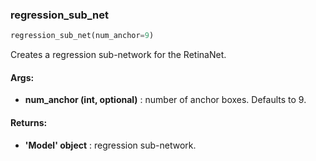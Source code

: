 

### regression_sub_net
```python
regression_sub_net(num_anchor=9)
```
Creates a regression sub-network for the RetinaNet.

#### Args:

* **num_anchor (int, optional)** :  number of anchor boxes. Defaults to 9.

#### Returns:

* **'Model' object** :  regression sub-network.
